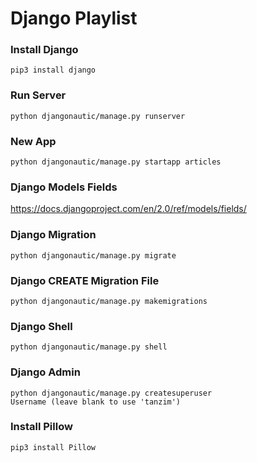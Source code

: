 # Django Playlist

### Install Django
```
pip3 install django
```

### Run Server
```
python djangonautic/manage.py runserver
```

### New App
```
python djangonautic/manage.py startapp articles

```

### Django Models Fields

https://docs.djangoproject.com/en/2.0/ref/models/fields/

### Django Migration
```
python djangonautic/manage.py migrate
```

### Django CREATE Migration File
```
python djangonautic/manage.py makemigrations
```

### Django Shell
```
python djangonautic/manage.py shell
```

### Django Admin
```
python djangonautic/manage.py createsuperuser
Username (leave blank to use 'tanzim')
```

### Install Pillow
```
pip3 install Pillow
```
